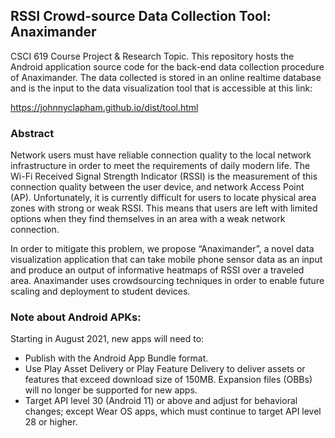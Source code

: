 ## RSSI Crowd-source Data Collection Tool: Anaximander

CSCI 619 Course Project &amp; Research Topic. This repository hosts the Android application source code for the back-end data collection procedure of Anaximander. The data collected is stored in an online realtime database and is the input to the data visualization tool that is accessible at this link: 

https://johnnyclapham.github.io/dist/tool.html

### Abstract 
Network users must have reliable connection quality to the local network infrastructure in order to meet the requirements of daily modern life. The Wi-Fi Received Signal Strength Indicator (RSSI) is the measurement of this connection quality between the user device, and network Access Point (AP). Unfortunately, it is currently difficult for users to locate physical area zones with strong or weak RSSI. This means that users are left with limited options when they find themselves in an area with a weak network connection.

In order to mitigate this problem, we propose “Anaximander”, a novel data visualization application that can take mobile phone sensor data as an input and produce an output of informative heatmaps of RSSI over a traveled area. Anaximander uses crowdsourcing techniques in order to enable future scaling and deployment to student devices.

### Note about Android APKs:

Starting in August 2021, new apps will need to:
- Publish with the Android App Bundle format.
- Use Play Asset Delivery or Play Feature Delivery to deliver assets or features that exceed download size of 150MB. Expansion files (OBBs) will no longer be supported for new apps.
- Target API level 30 (Android 11) or above and adjust for behavioral changes; except Wear OS apps, which must continue to target API level 28 or higher.
